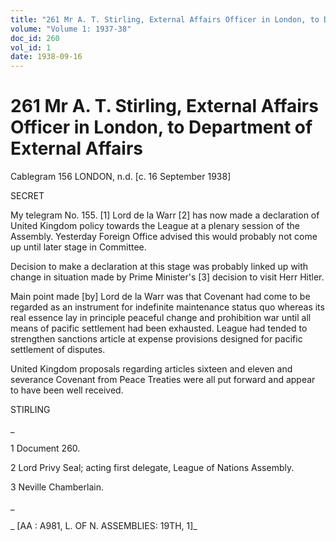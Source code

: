 ```yaml
---
title: "261 Mr A. T. Stirling, External Affairs Officer in London, to Department of External Affairs"
volume: "Volume 1: 1937-38"
doc_id: 260
vol_id: 1
date: 1938-09-16
---
```


# 261 Mr A. T. Stirling, External Affairs Officer in London, to Department of External Affairs

Cablegram 156 LONDON, n.d. [c. 16 September 1938]

SECRET

My telegram No. 155. [1] Lord de la Warr [2] has now made a declaration of United Kingdom policy towards the League at a plenary session of the Assembly. Yesterday Foreign Office advised this would probably not come up until later stage in Committee.

Decision to make a declaration at this stage was probably linked up with change in situation made by Prime Minister's [3] decision to visit Herr Hitler.

Main point made [by] Lord de la Warr was that Covenant had come to be regarded as an instrument for indefinite maintenance status quo whereas its real essence lay in principle peaceful change and prohibition war until all means of pacific settlement had been exhausted. League had tended to strengthen sanctions article at expense provisions designed for pacific settlement of disputes.

United Kingdom proposals regarding articles sixteen and eleven and severance Covenant from Peace Treaties were all put forward and appear to have been well received.

STIRLING

_

1 Document 260.

2 Lord Privy Seal; acting first delegate, League of Nations Assembly.

3 Neville Chamberlain.

_

_ [AA : A981, L. OF N. ASSEMBLIES: 19TH, 1]_
